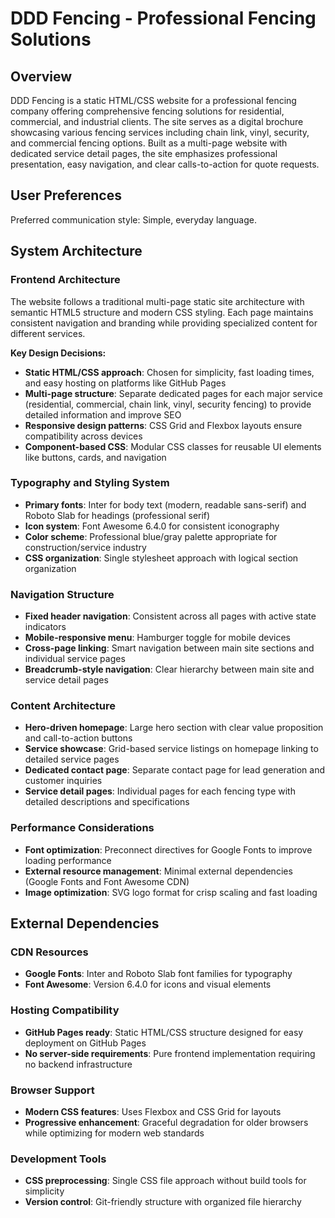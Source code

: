 # DDD Fencing - Professional Fencing Solutions

## Overview

DDD Fencing is a static HTML/CSS website for a professional fencing company offering comprehensive fencing solutions for residential, commercial, and industrial clients. The site serves as a digital brochure showcasing various fencing services including chain link, vinyl, security, and commercial fencing options. Built as a multi-page website with dedicated service detail pages, the site emphasizes professional presentation, easy navigation, and clear calls-to-action for quote requests.

## User Preferences

Preferred communication style: Simple, everyday language.

## System Architecture

### Frontend Architecture
The website follows a traditional multi-page static site architecture with semantic HTML5 structure and modern CSS styling. Each page maintains consistent navigation and branding while providing specialized content for different services.

**Key Design Decisions:**
- **Static HTML/CSS approach**: Chosen for simplicity, fast loading times, and easy hosting on platforms like GitHub Pages
- **Multi-page structure**: Separate dedicated pages for each major service (residential, commercial, chain link, vinyl, security fencing) to provide detailed information and improve SEO
- **Responsive design patterns**: CSS Grid and Flexbox layouts ensure compatibility across devices
- **Component-based CSS**: Modular CSS classes for reusable UI elements like buttons, cards, and navigation

### Typography and Styling System
- **Primary fonts**: Inter for body text (modern, readable sans-serif) and Roboto Slab for headings (professional serif)
- **Icon system**: Font Awesome 6.4.0 for consistent iconography
- **Color scheme**: Professional blue/gray palette appropriate for construction/service industry
- **CSS organization**: Single stylesheet approach with logical section organization

### Navigation Structure
- **Fixed header navigation**: Consistent across all pages with active state indicators
- **Mobile-responsive menu**: Hamburger toggle for mobile devices
- **Cross-page linking**: Smart navigation between main site sections and individual service pages
- **Breadcrumb-style navigation**: Clear hierarchy between main site and service detail pages

### Content Architecture
- **Hero-driven homepage**: Large hero section with clear value proposition and call-to-action buttons
- **Service showcase**: Grid-based service listings on homepage linking to detailed service pages
- **Dedicated contact page**: Separate contact page for lead generation and customer inquiries
- **Service detail pages**: Individual pages for each fencing type with detailed descriptions and specifications

### Performance Considerations
- **Font optimization**: Preconnect directives for Google Fonts to improve loading performance
- **External resource management**: Minimal external dependencies (Google Fonts and Font Awesome CDN)
- **Image optimization**: SVG logo format for crisp scaling and fast loading

## External Dependencies

### CDN Resources
- **Google Fonts**: Inter and Roboto Slab font families for typography
- **Font Awesome**: Version 6.4.0 for icons and visual elements

### Hosting Compatibility
- **GitHub Pages ready**: Static HTML/CSS structure designed for easy deployment on GitHub Pages
- **No server-side requirements**: Pure frontend implementation requiring no backend infrastructure

### Browser Support
- **Modern CSS features**: Uses Flexbox and CSS Grid for layouts
- **Progressive enhancement**: Graceful degradation for older browsers while optimizing for modern web standards

### Development Tools
- **CSS preprocessing**: Single CSS file approach without build tools for simplicity
- **Version control**: Git-friendly structure with organized file hierarchy